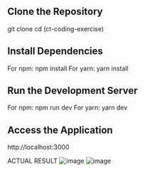## Clone the Repository
git clone [<your-repository-link>](https://github.com/rjoshcastillo/ct-coding-exercice.git)
cd <your-project-folder>(ct-coding-exercise)

## Install Dependencies
For npm: npm install
For yarn: yarn install

## Run the Development Server
For npm: npm run dev
For yarn: yarn dev

## Access the Application
http://localhost:3000


ACTUAL RESULT
![image](https://github.com/user-attachments/assets/5632fdf2-b45a-483e-a1cb-f01ed0be80d8)
![image](https://github.com/user-attachments/assets/5ad001a0-9d61-491e-b08c-fc64d72fd4ba)


